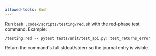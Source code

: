```yaml
---
allowed-tools: Bash
---
```


Run `bash .codex/scripts/testing/red.sh` with the red-phase test command. Example:

```
/testing:red -- pytest tests/unit/test_api.py::test_returns_error
```

Return the command's full stdout/stderr so the journal entry is visible.
